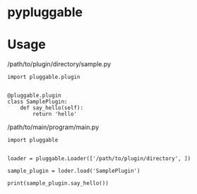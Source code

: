 # pypluggable

# Usage

/path/to/plugin/directory/sample.py

```py3
import pluggable.plugin


@pluggable.plugin
class SamplePlugin:
    def say_hello(self):
        return 'hello'
```

/path/to/main/program/main.py

```py3
import pluggable


loader = pluggable.Loader(['/path/to/plugin/directory', ])

sample_plugin = loder.load('SamplePlugin')

print(sample_plugin.say_hello())
```
